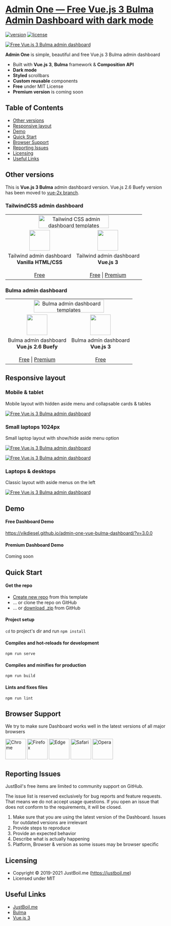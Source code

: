 # [Admin One &mdash; Free Vue.js 3 Bulma Admin Dashboard with dark mode](https://vikdiesel.github.io/admin-one-vue-bulma-dashboard/?v=3.0.0)

[![version](https://img.shields.io/github/v/release/vikdiesel/admin-one-vue-bulma-dashboard)](https://justboil.me/bulma-admin-template/free-vue-dashboard/)  [![license](https://img.shields.io/badge/license-MIT-blue.svg)](https://justboil.me/bulma-admin-template/free-vue-dashboard/)

[![Free Vue.js 3 Bulma admin dashboard](https://justboil.me/images/one-v3/repository-bulma-vue3.png)](https://vikdiesel.github.io/admin-one-vue-bulma-dashboard/?v=3.0.0)

**Admin One** is simple, beautiful and free Vue.js 3 Bulma admin dashboard

* Built with **Vue.js 3**, **Bulma** framework & **Composition API** 
* **Dark mode**
* **Styled** scrollbars
* **Custom reusable** components
* **Free** under MIT License
* **Premium version** is coming soon

[comment]: <> (* [Premium version]&#40;https://justboil.me/tailwind-admin-templates/vue-dashboard&#41; available)

## Table of Contents

* [Other versions](#other-versions)
* [Responsive layout](#responsive-layout)
* [Demo](#demo)
* [Quick Start](#quick-start)
* [Browser Support](#browser-support)
* [Reporting Issues](#reporting-issues)
* [Licensing](#licensing)
* [Useful Links](#useful-links)

## Other versions

This is **Vue.js 3 Bulma** admin dashboard version. Vue.js 2.6 Buefy version has been moved to [vue-2x branch](https://github.com/vikdiesel/admin-one-vue-bulma-dashboard/tree/vue-2x).

### TailwindCSS admin dashboard

<table>
    <tr>
        <td align="center" colspan="2"><a href="https://justboil.me/tailwind-admin-templates/"><img src="https://justboil.me/images/tailwind-gh-logo.png?v=2" width="219" height="40" alt="Tailwind CSS admin dashboard templates"></a></td>
    </tr>
    <tr>
        <td align="center"><a href="https://github.com/justboil/admin-one-tailwind" title="Free Tailwind CSS admin dashboard HTML"><img src="https://justboil.me/svg/language-html5.svg" width="64" height="64"></a></td>
        <td align="center"><a href="https://github.com/justboil/admin-one-vue-tailwind" title="Free Vue.js 3 Tailwind CSS admin dashboard"><img src="https://justboil.me/svg/vuejs-3.svg" width="64" height="64"></a></td>
    </tr>
    <tr>
        <td align="center">Tailwind admin dashboard<br/><b>Vanilla HTML/CSS</b><br/><br/><a href="https://github.com/justboil/admin-one-tailwind" title="Free Tailwind admin dashboard HTML CSS">Free</a></td>
        <td align="center">Tailwind admin dashboard<br/><b>Vue.js 3</b><br/><br/><a href="https://github.com/justboil/admin-one-vue-tailwind" title="Free Vue.js 3 Tailwind CSS admin dashboard">Free</a> | <a href="https://justboil.me/tailwind-admin-templates/vue-dashboard/" title="Vue.js 3 Tailwind CSS admin dashboard">Premium</a></td>
    </tr>
</table>

### Bulma admin dashboard

<table>
    <tr>
        <td align="center" colspan="2"><a href="https://justboil.me/bulma-admin-template/"><img src="https://justboil.me/images/bulma-gh-logo.png" width="219" height="40" alt="Bulma admin dashboard templates"></a></td>
    </tr>
    <tr>
        <td align="center"><a href="https://github.com/vikdiesel/admin-one-vue-bulma-dashboard/tree/vue-2x" title="Free Vue.js 2 Bulma Buefy admin dashboard"><img src="https://justboil.me/svg/vuejs-2.svg" width="64" height="64"></a></td>
        <td align="center"><a href="https://github.com/vikdiesel/admin-one-vue-bulma-dashboard" title="Free Vue.js 3 Bulma admin dashboard"><img src="https://justboil.me/svg/vuejs-3.svg" width="64" height="64"></a></td>
    </tr>
    <tr>
        <td align="center">Bulma admin dashboard<br/><b>Vue.js 2.6 Buefy</b><br/><br/><a href="https://github.com/vikdiesel/admin-one-vue-bulma-dashboard/tree/vue-2x" title="Free Bulma Vue.js 2.6 Buefy admin dashboard">Free</a>  | <a href="https://justboil.me/bulma-admin-template/one/" title="Bulma Vue.js 2.6 Buefy admin dashboard">Premium</a></td>
        <td align="center">Bulma admin dashboard<br/><b>Vue.js 3</b><br/><br/><a href="https://github.com/vikdiesel/admin-one-vue-bulma-dashboard" title="Free Vue.js 3 Bulma admin dashboard">Free</a></td>
    </tr>
</table>


## Responsive layout

### Mobile & tablet

Mobile layout with hidden aside menu and collapsable cards & tables

[![Free Vue.js 3 Bulma admin dashboard](https://justboil.me/images/one-tailwind/repository-preview-m-hi-res.png?v=1.3)](https://vikdiesel.github.io/admin-one-vue-bulma-dashboard/?v=3.0.0)

### Small laptops 1024px

Small laptop layout with show/hide aside menu option

[![Free Vue.js 3 Bulma admin dashboard](https://justboil.me/images/one-tailwind/repository-preview-1024.png?v=1.3)](https://vikdiesel.github.io/admin-one-vue-bulma-dashboard/?v=3.0.0)

[![Free Vue.js 3 Bulma admin dashboard](https://justboil.me/images/one-tailwind/repository-preview-1024-menu.png?v=1.3)](https://vikdiesel.github.io/admin-one-vue-bulma-dashboard/?v=3.0.0)

### Laptops & desktops

Classic layout with aside menus on the left

[![Free Vue.js 3 Bulma admin dashboard](https://justboil.me/images/one-tailwind/repository-preview-no-libs.png?v=1.3)](https://vikdiesel.github.io/admin-one-vue-bulma-dashboard/?v=3.0.0)

## Demo

#### Free Dashboard Demo

https://vikdiesel.github.io/admin-one-vue-bulma-dashboard/?v=3.0.0

#### Premium Dashboard Demo

Coming soon

## Quick Start

#### Get the repo

* [Create new repo](https://github.com/vikdiesel/admin-one-vue-bulma-dashboard/generate) from this template
* &hellip; or clone the repo on GitHub
* &hellip; or [download .zip](https://github.com/vikdiesel/admin-one-vue-bulma-dashboard/archive/master.zip) from GitHub

#### Project setup

`cd` to project's dir and run `npm install`

#### Compiles and hot-reloads for development
```
npm run serve
```

#### Compiles and minifies for production
```
npm run build
```

#### Lints and fixes files
```
npm run lint
```

## Browser Support

We try to make sure Dashboard works well in the latest versions of all major browsers

<img src="https://justboil.me/images/browsers-svg/chrome.svg" width="64" height="64" alt="Chrome"> <img src="https://justboil.me/images/browsers-svg/firefox.svg" width="64" height="64" alt="Firefox"> <img src="https://justboil.me/images/browsers-svg/edge.svg" width="64" height="64" alt="Edge"> <img src="https://justboil.me/images/browsers-svg/safari.svg" width="64" height="64" alt="Safari"> <img src="https://justboil.me/images/browsers-svg/opera.svg" width="64" height="64" alt="Opera">

## Reporting Issues

JustBoil's free items are limited to community support on GitHub.

The issue list is reserved exclusively for bug reports and feature requests. That means we do not accept usage questions. If you open an issue that does not conform to the requirements, it will be closed.

1. Make sure that you are using the latest version of the Dashboard. Issues for outdated versions are irrelevant
2. Provide steps to reproduce
3. Provide an expected behavior
4. Describe what is actually happening
5. Platform, Browser & version as some issues may be browser specific

## Licensing

- Copyright &copy; 2019-2021 JustBoil.me (https://justboil.me)
- Licensed under MIT

## Useful Links

- [JustBoil.me](https://justboil.me/)
- [Bulma](https://bulma.io/)
- [Vue.js 3](https://v3.vuejs.org/)

